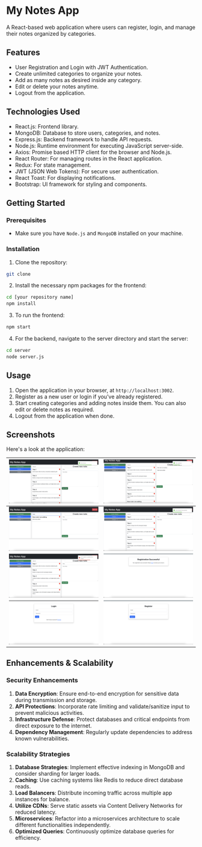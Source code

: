 # My Notes App

A React-based web application where users can register, login, and manage their notes organized by categories.

## Features

- User Registration and Login with JWT Authentication.
- Create unlimited categories to organize your notes.
- Add as many notes as desired inside any category.
- Edit or delete your notes anytime.
- Logout from the application.

## Technologies Used

- React.js: Frontend library.
- MongoDB: Database to store users, categories, and notes.
- Express.js: Backend framework to handle API requests.
- Node.js: Runtime environment for executing JavaScript server-side.
- Axios: Promise based HTTP client for the browser and Node.js.
- React Router: For managing routes in the React application.
- Redux: For state management.
- JWT (JSON Web Tokens): For secure user authentication.
- React Toast: For displaying notifications.
- Bootstrap: UI framework for styling and components.

## Getting Started

### Prerequisites

- Make sure you have `Node.js` and `MongoDB` installed on your machine.

### Installation

1. Clone the repository:

```bash
git clone 
```

2. Install the necessary npm packages for the frontend:

```bash
cd [your repository name]
npm install
```

3. To run the frontend:

```bash
npm start
```

4. For the backend, navigate to the server directory and start the server:

```bash
cd server
node server.js
```
## Usage

1. Open the application in your browser, at `http://localhost:3002`.
2. Register as a new user or login if you've already registered.
3. Start creating categories and adding notes inside them. You can also edit or delete notes as required.
4. Logout from the application when done.

## Screenshots

Here's a look at the application:

| ![Screenshot 1](./assets/ssh_1.png) | ![Screenshot 2](./assets/ssh_2.png) |
| ---------------------------------- | ---------------------------------- |
| ![Screenshot 3](./assets/ssh_3.png) | ![Screenshot 4](./assets/ssh_4.png) |
| ![Screenshot 5](./assets/ssh_5.png) | ![Screenshot 6](./assets/ssh_6.png) |
| ![Screenshot 7](./assets/ssh_7.png) | ![Screenshot 8](./assets/ssh_8.png) |

## Enhancements & Scalability

### Security Enhancements

1. **Data Encryption**: Ensure end-to-end encryption for sensitive data during transmission and storage.
3. **API Protections**: Incorporate rate limiting and validate/sanitize input to prevent malicious activities.
5. **Infrastructure Defense**: Protect databases and critical endpoints from direct exposure to the internet.
6. **Dependency Management**: Regularly update dependencies to address known vulnerabilities.

### Scalability Strategies

1. **Database Strategies**: Implement effective indexing in MongoDB and consider sharding for larger loads.
2. **Caching**: Use caching systems like Redis to reduce direct database reads.
3. **Load Balancers**: Distribute incoming traffic across multiple app instances for balance.
4. **Utilize CDNs**: Serve static assets via Content Delivery Networks for reduced latency.
5. **Microservices**: Refactor into a microservices architecture to scale different functionalities independently.
6. **Optimized Queries**: Continuously optimize database queries for efficiency.


